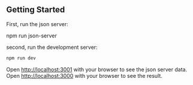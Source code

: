 

## Getting Started

First, run the json server:

npm run json-server

second, run the development server:

```bash
npm run dev
```
Open [http://localhost:3001](http://localhost:3001) with your browser to see the json server data.
Open [http://localhost:3000](http://localhost:3000) with your browser to see the result.
